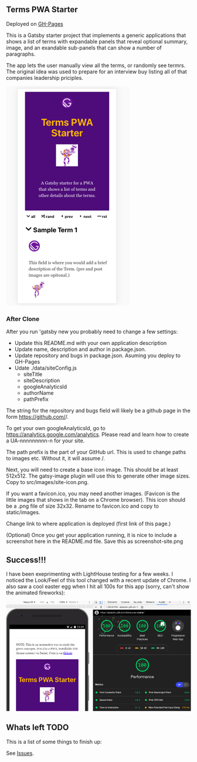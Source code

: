
## Terms PWA Starter


Deployed on [GH-Pages](https://alpiepho.github.io/terms-pwa-starter)


This is a Gatsby starter project that implements a generic applications that
shows a list of terms with expandable panels that reveal optional summary, image, and an exandable sub-panels that can show a number of paragraphs.

The app lets the user manually view all the terms, or randomly see termrs.  The original idea was used to prepare for an interview buy listing all of that companies leadership priciples.


![screenshot-site](./screenshot-site.png)


### After Clone

After you run 'gatsby new <new name> <url to terms-pwa-starter> you probably need to
change a few settings:

- Update this README.md with your own application description
- Update name, description and author in package.json.
- Update repository and bugs in package.json.  Asuming you deploy to GH-Pages
- Udate ./data/siteConfig.js
    - siteTitle
    - siteDescription
    - googleAnalyticsId
    - authorName
    - pathPrefix

The string for the repository and bugs field will likely be a github page in the
form https://github.com/<yourid>/<git name>.

To get your own googleAnalyticsId, go to https://analytics.google.com/analytics.  Please read and learn how to create a UA-nnnnnnnnn-n for your site.

The path prefix is the <git name> part of your GitHub url.  This is used to change
paths to images etc.  Without it, it will assume /.

Next, you will need to create a base icon image.  This should be at least 512x512.
The gatsy-image plugin will use this to generate other image sizes. Copy to src/images/site-icon.png.

If you want a favicon.ico, you may need another images. (Favicon is the little images that shows in the tab on a Chrome browser).  This icon should be a .png file of size 32x32.  Rename to favicon.ico and copy to static/images.  

Change link to where application is deployed (first link of this page.)

(Optional)  Once you get your application running, it is nice to include a screenshot here in the README.md file.  Save this as screenshot-site.png



## Success!!!

I have been exeprimenting with LightHouse testing for a few weeks.  I noticed the Look/Feel of this tool changed with a recent update of Chrome.  I also saw a cool easter egg when I hit all 100s for this app (sorry, can't show the animated fireworks):

![lighthouse fireworks](./lighthouse_fireworks.png)


##  Whats left TODO

This is a list of some things to finish up:

See [Issues](https://github.com/alpiepho/terms-pwa-starter/issues).



